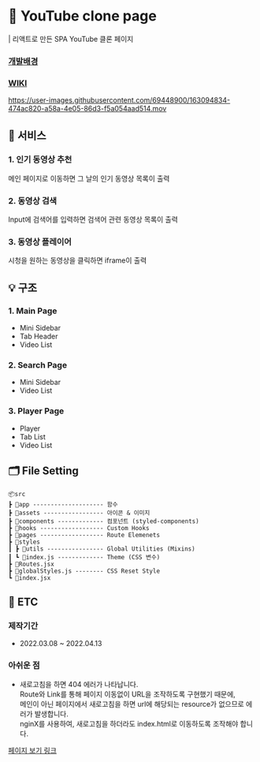 # 🚀 YouTube clone page

| 리액트로 만든 SPA YouTube 클론 페이지

### [개발배경](https://github.com/DuetoPark/clone-youtube/wiki/%EA%B0%9C%EB%B0%9C%EB%B0%B0%EA%B2%BD)

### [WIKI](https://github.com/DuetoPark/clone-youtube/wiki)

https://user-images.githubusercontent.com/69448900/163094834-474ac820-a58a-4e05-86d3-f5a054aad514.mov

## 📌 서비스

### 1. 인기 동영상 추천

메인 페이지로 이동하면 그 날의 인기 동영상 목록이 출력

### 2. 동영상 검색

Input에 검색어를 입력하면 검색어 관련 동영상 목록이 출력

### 3. 동영상 플레이어

시청을 원하는 동영상을 클릭하면 iframe이 출력

## 💡 구조

### 1. Main Page

- Mini Sidebar
- Tab Header
- Video List

### 2. Search Page

- Mini Sidebar
- Video List

### 3. Player Page

- Player
- Tab List
- Video List


## 🗂 File Setting
```
📦src  
┣ 📂app -------------------- 함수  
┣ 📂assets ----------------- 아이콘 & 이미지  
┣ 📂components ------------- 컴포넌트 (styled-components)  
┣ 📂hooks ------------------ Custom Hooks  
┣ 📂pages ------------------ Route Elemenets  
┣ 📂styles  
┃ ┣ 📂utils ---------------- Global Utilities (Mixins)  
┃ ┗ 📜index.js ------------- Theme (CSS 변수)  
┣ 📜Routes.jsx  
┣ 📜globalStyles.js -------- CSS Reset Style  
┗ 📜index.jsx
```

## 🔖 ETC

### 제작기간

- 2022.03.08 ~ 2022.04.13

### 아쉬운 점

- 새로고침을 하면 404 에러가 나타납니다.  
   Route와 Link를 통해 페이지 이동없이 URL을 조작하도록 구현했기 때문에,  
   메인이 아닌 페이지에서 새로고침을 하면 url에 해당되는 resource가 없으므로 에러가 발생합니다.  
   nginX를 사용하여, 새로고침을 하더라도 index.html로 이동하도록 조작해야 합니다.

[페이지 보기 링크](https://duetopark.github.io/clone-youtube/)
